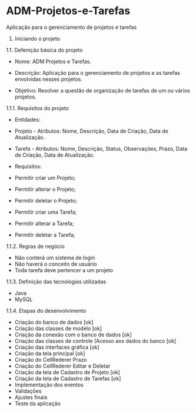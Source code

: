# ADM-Projetos-e-Tarefas
Aplicação para o gerenciamento de projetos e tarefas


1. Iniciando o projeto

1.1. Defenição básica do projeto

- Nome: ADM Projetos e Tarefas.

- Descrição: Aplicação para o gerenciamento de projetos e as tarefas envolvidas nesses projetos.

- Objetivo: Resolver a questão de organização de tarefas de um ou vários projetos.

1.1.1. Requisitos do projeto

- Entidades:

 - Projeto - Atributos: Nome, Descrição, Data de Criação, Data de Atualização.

 - Tarefa - Atributos: Nome, Descrição, Status, Observações, Prazo, Data de Criação, Data de Atualização.

- Requisitos:
 - Permitir criar um Projeto;
 - Permitir alterar o Projeto;
 - Permitir deletar o Projeto;

 - Permitir criar uma Tarefa;
 - Permitir alterar a Tarefa;
 - Permitir deletar a Tarefa;

1.1.2. Regras de negócio

 - Não conterá um sistema de login
 - Não haverá o conceito de usuário
 - Toda tarefa deve pertencer a um projeto 

1.1.3. Definição das tecnologias utilizadas

 - Java
 - MySQL

1.1.4. Etapas do desenvolvimento

- Criação do banco de dados [ok]
 - Criação das classes de modelo [ok]
 - Criação da conexão com o banco de dados [ok]
 - Criação das classes de controle (Acesso aos dados do banco [ok]
 - Criação das interfaces gráfica [ok]
  - Criação da tela principal [ok]
  - Criação do CellRederer Prazo 
  - Criação do CellRederer Editar e Deletar
  - Criação da tela de Cadastro de Projeto [ok]
  - Criação da tela de Cadastro de Tarefas [ok]
 - Implementação dos eventos
  - Validações
 - Ajustes finais
 - Teste da aplicação
